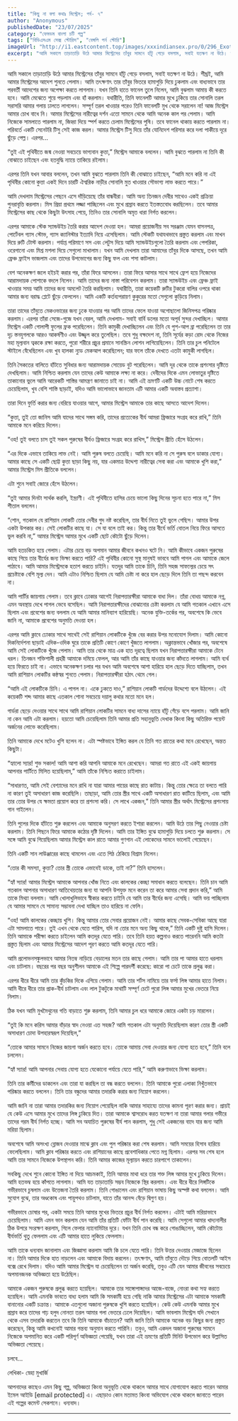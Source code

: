 ```yaml
---
title: "কিছু না বলা কথাঃ মিস্ট্রেস; পর্ব- ৭"
author: "Anonymous"
publishedDate: "23/07/2025"
category: "ফেমডম বাংলা চটি গল্প"
tags: ["বিডিএসএম সেক্স স্টোরিস", "বেঙ্গলি পর্ন স্টোরি"]
imageUrl: "http://i1.eastcontent.top/images/xxxindiansex.pro/0/296_Exotic.jpg"
excerpt: "আমি সকালে তাড়াতাড়ি উঠে আমার মিস্ট্রেসের তাঁবুর সামনে হাঁটু গেড়ে বসলাম, সবাই যতক্ষণ না উঠে। শীঘ্রই, আমি আমার মিস্ট্রেসের আদেশ শুনতে পেলাম। আমি তৎক্ষণাৎ তার তাঁবুর ভিতরে হামাগুড়ি দিয়ে ঢুকলাম এবং বা..."
---
```


আমি সকালে তাড়াতাড়ি উঠে আমার মিস্ট্রেসের তাঁবুর সামনে হাঁটু গেড়ে বসলাম, সবাই যতক্ষণ না উঠে। শীঘ্রই, আমি আমার মিস্ট্রেসের আদেশ শুনতে পেলাম। আমি তৎক্ষণাৎ তার তাঁবুর ভিতরে হামাগুড়ি দিয়ে ঢুকলাম এবং বাধ্যভাবে তার পরবর্তী আদেশের জন্য অপেক্ষা করতে লাগলাম। যখন তিনি হাতে ফানেল তুলে নিলেন, আমি বুঝলাম আমায় কী করতে হবে। আমি মেঝেতে শুয়ে পড়লাম এবং হাঁ করলাম। যথারীতি, তিনি ফানেলটি আমার মুখে ঢুকিয়ে তার সোনালি তরল সরাসরি আমার গলায় ঢালতে লাগলেন। সম্পূর্ণ তরল খাওয়ার পরেও তিনি ফানেলটি মুখ থেকে সরালেন না! আজ মিস্ট্রেস আমার চোখ বাধে নি। আমার মিস্ট্রেসের নারীত্বের দর্শন এতো সামনে থেকে আমি অনেক কাল পর পেলাম। আমি নিজেকে সামলাতে পারলাম না, জিহ্বা দিয়ে স্পর্শ করতে চেলাম মিস্ট্রেসের পুষি। তবে ফানেল থাকায় করতে পারলাম না। পরিবর্তে একটি সেনেটরি টিসু সেই কাজ করল। আমার মিস্ট্রেস টিসু দিয়ে তাঁর যোনিদেশ পরিসার করে দলা পাকীয়ে দূরে ছুঁড়ে পেল্ল। এরপর…


“তুই এই পৃথিবীতে জন্ম নেওয়া সবচেয়ে ভাগ্যবান কুত্তা,” মিস্ট্রেস আমাকে বললেন। আমি বুঝতে পারলাম না তিনি কী বোঝাতে চাইছেন এবং হতবুদ্ধি ন্যায়ে তাকিয়ে রইলাম।


এরপর তিনি যখন আবার বললেন, তখন আমি বুঝতে পারলাম তিনি কী বোঝাতে চাইছেন, “আমি মনে করি না এই পৃথিবীর কোনো কুত্তা একই দিনে চারটি ঐশ্বরিক নাড়ীর সোনালি মুত খাওয়ার সৌভাগ্য লাভ করতে পারে।”


আমি দেখলাম মিস্ট্রেসের পেছনে এসে দাঁড়িয়েছে তাঁর বান্ধবীরা। আমি অন্য তিনজন দেবীর সাথেও একই প্রক্রিয়া পুনরাবৃত্তি করলাম। মিস প্রিয়া প্রথমে লজ্জা পাচ্ছিলেন এবং মুখে প্রস্রাব করতে ইতস্ততবোধ করছিলেন। তবে আমার মিস্ট্রেসের কাছ থেকে কিছুটা উৎসাহ পেয়ে, তিনিও তার সোনালি অমৃত ধারা নির্গত করলেন।


এরপর আমাকে স্টেক স্যান্ডউইচ তৈরি করার আদেশ দেওয়া হল। আমরা প্রয়োজনীয় সব সরঞ্জাম যেমন বাসনপত্র, পোর্টেবল গ্যাস স্টোভ, গ্যাস ক্যানিস্টার ইত্যাদি নিয়ে এসেছিলাম। আমি স্টেকটি যথাযথভাবে প্রস্তুত করলাম এবং মাখন দিয়ে রুটি টোস্ট করলাম। পর্যাপ্ত পরিমাণে সস এবং লেটুস দিয়ে আমি স্যান্ডউইচগুলো তৈরি করলাম এবং পেপরিকা, ওরেগানো এবং মিশ্র মশলা দিয়ে সেগুলো মাখালাম। যখন আমি দেখলাম তারা আমাদের তাঁবুর দিকে আসছে, তখন আমি ফ্রেঞ্চ ফ্রাইস ভাজলাম এবং তাদের উপভোগের জন্য কিছু ফল এবং শসা কাটলাম।


বেশ অনেকক্ষণ জলে হইচই করার পর, তাঁরা ফিরে আসলেন। তারা ফিরে আসার সাথে সাথে ফ্রেশ হয়ে নিজেদের আরামদায়ক পোশাকে বদলে নিলেন। আমি তাদের জন্য নাস্তা পরিবেশন করলাম। তারা স্যান্ডউইচ এবং ফ্রেঞ্চ ফ্রাই খাওয়ার সময় আমি তাদের জন্য অমলেট তৈরি করছিলাম। যথারীতি, তারা কয়েকটি রুটির টুকরো বালির ওপরে থাকা আমার জন্য বরাদ্ধ প্লেটে ছুঁড়ে ফেললেন। আমি একটি কর্তব্যপরায়ণ কুকুরের মতো সেগুলো কুড়িয়ে নিলাম।


তারা তাদের তাঁবুতে মেকওভারের জন্য ঢুকে যাওয়ার পর আমি তাদের ফেলে যাওয়া অগোছালো জিনিসপত্র পরিষ্কার করলাম। এরপর তাঁরা সেজে-গুজে যখন বেরল, আমি দেখলাম- সবাই বার্বি ডলের মতো অপূর্ব সুন্দর দেখাচ্ছিল। আমার মিস্ট্রেস একটি গোলাপী ফুলের ফ্রক পরেছিলেন। তিনি কামুকী দেখাচ্ছিলেন এবং তিনি যে পুশ-আপ ব্রা পরেছিলেন তা তার দৃঢ় স্তনযুগলকে আরও আকর্ষণীও এবং উজ্জ্বল করে তুলেছিল। তবে শুধু বক্ষদেশ না, তিনি সূর্যের কড়া রোদ থেকে নিজের মহা মূল্যবান ত্বককে রক্ষা করতে, পুরো শরীরে প্রচুর প্রমানে সানস্ক্রিন লোশন লাগিয়েছিলেন। তিনি তার চুল পনিটেলে স্টাইলে বেঁধেছিলেন এবং খুব হালকা ন্যুড মেকআপ করেছিলেন; যার ফলে তাঁকে দেখতে এতটা কামুকী লাগছিল।


তিনি সৈকতের বালিতে হাঁটতে সুবিধার জন্য আরামদায়ক সোয়েড বুট পরেছিলেন। আমি দূর থেকে তাকে প্রশংসার দৃষ্টিতে দেখছিলাম। আমি নিশ্চিত করলাম যেন তাদের কেউ আমাকে লক্ষ্য না করে। দেবীদের দিকে এমন লোভাতুর দৃষ্টিতে তাকানোর ভুলে আমি আরেকটি শাস্তির আমন্ত্রণ জানাতে চাই না। আমি এই ভ্রমণটি একটি উচ্চ নোটে শেষ করতে চেয়েছিলাম, খুব বেশি শাস্তি ছাড়াই, যদিও আমি ভালোভাবে জানতাম এটি আমার একটি অবাস্তব প্রত্যাশা।


তারা দিনে ফুর্তি করার জন্য বেরিয়ে যাওয়ার আগে, আমার মিস্ট্রেস আমাকে তার কাছে আসতে আদেশ দিলেন।


“কুত্তা, তুই তো জানিস আমি যাদের সাথে সঙ্গম করি, তাদের প্রত্যেকের বীর্য আমরা ফ্রিজারে সংগ্রহ করে রাখি,” তিনি আমাকে মনে করিয়ে দিলেন।


“ওহ! তুই বলতে চাস তুই সকল পুরুষের বীর্যও ফ্রিজারে সংগ্রহ করে রাখিস,” মিস্ট্রেস প্রীতি হেঁসে উঠলেন।

“এর দিকে এভাবে তাকিয়ে লাভ নেই। আমি পুরুষ বলতে চেয়েছি। আমি মনে করি না সে পুরুষ বলে ডাকার যোগ্য। আমার কাছে সে একটি ছোট্ট কুত্তা ছাড়া কিছু নয়, যার একমাত্র উদ্দেশ্য নারীত্বের সেবা করা এবং আমাকে খুশি করা,” আমার মিস্ট্রেস মিস প্রীতিকে বললেন।


এটা শুনে সবাই জোরে হেঁসে উঠলেন।


“তুই আমার দিনটা সার্থক করলি, ইন্দ্রাণী। এই পৃথিবীতে হাসির চেয়ে ভালো কিছু দিনের সূচনা হতে পারে না,” মিস শীতাল বললেন।


“শোন, গতকাল যে রাশিয়ান লোকটি তোর দেবীর গুদ নষ্ট করেছিল, তার বীর্য নিতে তুই ভুলে গেছিস। আমার উপর একটা উপকার কর। সেই লোকটির কাছে যা। সে যা বলে তাই কর। কিন্তু তার বীর্যে ভর্তি বোতল নিয়ে ফিরে আসতে ভুল করবি না,” আমার মিস্ট্রেস আমার মুখে একটি ছোট কৌটো ছুঁড়ে দিলেন।


আমি হতচকিত হয়ে গেলাম। এটার চেয়ে বড় অপমান আমার জীবনে কখনও ঘটে নি। আমি কীভাবে একজন পুরুষের কাছে গিয়ে তার বীর্যের জন্য ভিক্ষা করতে পারি? এই পৃথিবীর কোনো সুস্থ মানুষই ভাববে আমি পাগল এবং আমাকে জেলে পাঠাবে। আমি আমার মিস্ট্রেসকে হতাশ করতে চাইনি। যতদূর আমি তাকে চিনি, তিনি সহজ সাফল্যের চেয়ে সৎ প্রচেষ্টাকে বেশি মূল্য দেন। আমি এটাও নিশ্চিত ছিলাম যে আমি চেষ্টা না করে হাল ছেড়ে দিলে তিনি তা পছন্দ করবেন না।


আমি পার্টির জায়গায় গেলাম। তবে ক্লাবে ঢোকার আগেই নিরাপত্তারক্ষীরা আমাকে বাধা দিল। তাঁরা বোধয় আমাকে নগ্ন, এমন অবস্থায় দেখে পাগল ভেবে বসেছিল। আমি নিরাপত্তারক্ষীদের বোঝানোর চেষ্টা করলাম যে আমি গতকাল এখানে এসে ছিলাম এবং প্রবেশের জন্য বললাম যে আমি আমার মানিব্যাগ হারিয়েছি। অনেক যুক্তি-তর্কের পর, অবশেষে কি ভেবে জানি না, আমাকে প্রবেশের অনুমতি দেওয়া হল।


এরপর আমি ক্লাবে ঢোকার সাথে সাথেই সেই রাশিয়ান লোকটিকে খুঁজে বের করার উপর মনোযোগ দিলাম। আমি কোনো দিকনির্দেশনা ছাড়াই এদিক-ওদিক ঘুরে তাকে প্রতিটি কোণে কোণে খুঁজতে লাগলাম। অক্লান্তভাবে খোঁজার পর, অবশেষে আমি সেই লোকটিকে খুঁজে পেলাম। আমি তার থেকে মাত্র এক হাত দূরত্বে ছিলাম যখন নিরাপত্তারক্ষীরা আমাকে টেনে ধরল। তিনজন শক্তিশালী প্রহরী আমাকে দমিয়ে ফেলল, আর আমি তাঁর কাছে যাওয়ার জন্য কাঁদতে লাগলাম। আমি ব্যর্থ হয়ে ফিরতে চাই না। এভাবে অনেকক্ষণ চলার পর যখন আমি অবশেষে আশা হারিয়ে হাল ছেড়ে দিতে যাচ্ছিলাম, তখন আমি রাশিয়ান লোকটির কন্ঠস্বর শুনতে পেলাম। নিরাপত্তারক্ষীরা হঠাৎ থেমে গেল।


“আমি এই লোকটিকে চিনি। এ পাগল না। একে ঢুকতে দাও,” রাশিয়ান লোকটি গার্ডদের উদ্দেশ্যে বলে উঠলেন। এই কয়েকটি শব্দ আমার কাছে এতকাল শোনা সবচেয়ে দয়ালু কথার মতো মনে হল।


গার্ডরা ছেড়ে দেওয়ার সাথে সাথে আমি রাশিয়ান লোকটির সামনে বাধ্য দাসের ন্যায়ে হাঁটু গেঁড়ে বসে পরলাম। আমি জানি না কেন আমি এটা করলাম। হয়তো আমি চেয়েছিলাম তিনি আমার প্রতি সহানুভুতি দেখাক কিংবা কিছু অতিরিক্ত পয়েন্ট অর্জনের লোভে করেছিলাম।


তিনি আমাকে দেখে মটেও খুশি হলেন না। এটা স্পষ্টভাবে ইঙ্গিত করল যে তিনি গত রাতের কথা মনে রেখেছেন, অন্তত কিছুটা।


“হ্যালো স্যার! শুভ সকাল! আমি আশা করি আপনি আমাকে মনে রেখেছেন। আমরা গত রাতে এই একই জায়গায় আপনার পার্টিতে মিলিত হয়েছিলাম,” আমি তাঁকে নিশ্চিত করাতে চাইলাম।


“সাধারণত, আমি সেই বেশ্যাদের মনে রাখি না যারা আমার পায়ের কাছে রাত কাটায়। কিন্তু তোর ক্ষেত্রে তা বলতে পারি না কারণ তুই অসাধারণ কাজ করেছিলি। তাছাড়া, আমি তোর স্ত্রীর সাথে একটি অসাধারণ রাত কাটিয়ে ছিলাম, এবং আমি তার তোর উপর যে ক্ষমতা প্রয়োগ করে তা প্রশংসা করি। সে লাখে একজন,” তিনি আমার স্ত্রীর অর্থাৎ মিস্ট্রেসের প্রশংসায় গান গাইলেন।


তিনি পুলের দিকে হাঁটতে শুরু করলেন এবং আমাকে অনুসরণ করতে ইশারা করলেন। আমি উঠে তার পিছু নেওয়ার চেষ্টা করলাম। তিনি পিছনে ফিরে আমাকে কঠোর দৃষ্টি দিলেন। আমি তার ইঙ্গিত বুঝে হামাগুড়ি দিয়ে চলতে শুরু করলাম। সে সঙ্গে আমি বুঝে গিয়েছিলাম আমার মিস্ট্রেস কাল রাতে আমার গুণগান এই লোকেদের সামনে ভালোই গেয়েছেন।


তিনি একটি সান লাউঞ্জারের কাছে থামলেন এবং এতে পিঠ ঠেকিয়ে বিশ্রাম নিলেন।


“তোর কী সমস্যা, কুত্তা? তোর স্ত্রী তোকে এভাবেই ডাকে, তাই না?” তিনি হাসলেন।


“হ্যাঁ স্যার! আমার মিস্ট্রেস আমাকে আপনার খোঁজ নিতে এবং কালকের কেচ্ছা সমাধান করতে বলেছেন। তিনি চান আমি গতকাল আপনার অসাধারণ আতিথেয়তার জন্য যা আপনি উপযুক্ত মনে করেন তা করে আমার সেবা প্রদান করি,” আমি তাকে মিথ্যা বললাম। আমি খোলাখুলিভাবে স্বীকার করতে চাইনি যে আমি তার বীর্যের জন্য এসেছি। আমি ভয় পাচ্ছিলাম যে আমার সামনে যে সামান্য সম্ভাবনা দেখা যাচ্ছিল তাও হারিয়ে না ফেলি।


“ওহ! আমি কালকের কেচ্ছায় খুশি। কিন্তু আমার তোর সেবার প্রয়োজন নেই। আমার কাছে সেবক-সেবিকা আছে যারা এটা সামলাতে পারে। তুই এখন থেকে যেতে পারিস, যদি না তোর মনে অন্য কিছু থাকে,” তিনি একটি দুষ্টু হাসি দিলেন। তিনি আমাকে পরীক্ষা করতে চাইলেন আমি কতদূর যেতে পারি। তবে তিনি হয়ত কল্পনাও করতে পারেননি আমি কতটা প্রস্তুত ছিলাম এবং আমার মিস্ট্রেসের আদেশ পূরণ করতে আমি কতদূর যেতে পারি।


আমি প্রলোভনসঙ্কুলভাবে আমার নিতম্ব নাড়িয়ে বেড়ালের মতন তার কাছে গেলাম। আমি তার পা আমার হাতে ধরলাম এবং চাটলাম। বছরের পর বছর অনুশীলন আমাকে এই শিল্পে পারদর্শী করেছে: কারো পা চেটে তাকে প্রলুব্ধ করা।


এরপর ধীরে ধীরে আমি তার কুঁচকির দিকে এগিয়ে গেলাম। আমি তার শর্টস নামিয়ে তার ফর্সা লিঙ্গ আমার হাতে নিলাম। আমি ধীরে ধীরে তার প্রাক-বীর্য চাটলাম এবং লাল টুকটুকে মাথাটি সম্পূর্ণ চেটে পুরো লিঙ্গ আমার মুখের ভেতরে নিয়ে নিলাম।


ঠিক যখন আমি মুখমৈথুনের গতি বাড়াতে শুরু করলাম, তিনি আমার চুল ধরে আমাকে জোরে একটা চড় মারলেন।


“তুই কি মনে করিস আমার বাঁড়ার স্বাদ নেওয়া এত সহজ? আমি গতকাল এটা অনুমতি দিয়েছিলাম কারণ তোর স্ত্রী একটি অসাধারণ চোদা উপহারস্বরূপ দিয়েছিল,”


“তোকে আমার সামনে নিজের জায়গা অর্জন করতে হবে। তোকে আমায় সেবা দেওয়ার জন্য যোগ্য হতে হবে,” তিনি বলে চললেন।


“হ্যাঁ স্যার! আমি আপনার সেবায় যোগ্য হতে যেকোনো পর্যায়ে যেতে পারি,” আমি করুণাভাবে ভিক্ষা করলাম।


তিনি তার কর্মীদের ডাকলেন এবং তারা যা করছিল তা বন্ধ করতে বললেন। তিনি আমাকে পুরো এলাকা নিখুঁতভাবে পরিষ্কার করতে বললেন। তিনি তার বন্ধুদের আমার তদারকি করার জন্য নিয়োগ করলেন।


আমি জানি না তারা আমার তদারকির জন্য নিয়োগ পেয়েছিল নাকি আমার সাহায্যে তাদের কামনা পূরণ করার জন্য। প্রায়ই যে কেউ এসে আমার মুখে তাদের লিঙ্গ ঢুকিয়ে দিত। তারা আমাকে শ্বাসরোধ করত যতক্ষণ না তারা আমার গলার গভীরে তাদের গরম বীর্য নির্গত হচ্ছে। আমি সব অযাচিত পুরুষের বীর্য পান করলাম, শুধু সেই একজনের বাদে যার জন্য আমি মরিয়া ছিলাম।


অবশেষে আমি অসংখ্য ব্লোজব দেওয়ার মাঝে ক্লাব এবং পুল পরিষ্কার করা শেষ করলাম। আমি সময়ের হিসাব হারিয়ে ফেলেছিলাম। আমি ক্লাব পরিষ্কার করতে এবং রাশিয়ানের কাছে প্রবেশাধিকার পেতে মগ্ন ছিলাম। এরপর সব শেষ হলে আমি তার সামনে নিজেকে উপস্থাপন করি। তিনি আমার কাজের মূল্যায়ন করতে চারপাশে তাকালেন।


সবকিছু দেখে শুনে কোনো ইঙ্গিত না দিয়ে আচমকাই, তিনি আমার মাথা ধরে তার শক্ত লিঙ্গ আমার মুখে ঢুকিয়ে দিলেন। আমি হতভম্ব হয়ে কাঁপতে লাগলাম। আমি যত তাড়াতাড়ি সম্ভব নিজেকে স্থির করলাম। এবং ধীরে ধীরে লিঙ্গটিকে গভীরভাবে চুষলাম এবং উত্তেজনা তৈরি করলাম। তিনি গোঙালেন এবং রাশিয়ান ভাষায় কিছু অস্পষ্ট কথা বললেন। আমি সুযোগ বুঝে, তার অণ্ডকোষ এবং পায়ুপথও চাটলাম, যাতে তাঁর আনন্দ বেঁড়ে দ্বিগুণ হয়।


গভীরভাবে চোষার পর, একটা সময়ে তিনি আমার মুখের ভিতরে প্রচুর বীর্য নির্গত করলেন। এটাই আমি মরিয়াভাবে চেয়েছিলাম। আমি এমন ভান করলাম যেন আমি তাঁর প্রতিটি ফোঁটা বীর্য পান করেছি। আমি সেগুলো আমার খাদ্যনালীর ঠিক উপরে সংরক্ষণ করলাম, গিলে ফেলার ন্যানোমিটার দূরে। যখন তিনি চোখ বন্ধ করে গোঙাচ্ছিলেন, আমি কৌটোয় বীর্যভর্তি থুতু ফেললাম এবং এটি আমার হাতে লুকিয়ে ফেললাম।


আমি তাকে ধন্যবাদ জানালাম এবং জিজ্ঞাসা করলাম আমি কি চলে যেতে পারি। তিনি উত্তর দেওয়ার মেজাজে ছিলেন না। তিনি আমার দিকে হাত নাড়লেন এবং আমাকে বিদায় করলেন। তৎক্ষণাৎ, আমি তাঁবুতে দৌড়ে গিয়ে বোতলটি আইস বক্সে রেখে দিলাম। যদিও আমি আমার মিস্ট্রেস যা চেয়েছিলেন তা অর্জন করেছি, তবুও এটি যেন আমার জীবনের সবচেয়ে অপমানজনক অভিজ্ঞতা হয়ে উঠেছিল।


আমাকে একজন পুরুষকে প্রলুব্ধ করতে হয়েছিল। আমাকে তার সাঙ্গোপাঙ্গদের আজে-বাজে, নোংরা কথা সহ্য করতে হয়েছিল। আমি এমনকি ভাবতে বাধ্য হলাম আমি কি সমকামী হয়ে গেছি নাকি আমার মিস্ট্রেসের এটা আমাকে সমকামী বানানোর একটি চক্রান্ত। আমাকে এতগুলো অজানা পুরুষকে খুশি করতে হয়েছিল। কেউ কেউ এমনকি আমার মুখে প্রস্রাব করে তাদের গাঢ় হলুদ নোনতা তরল আমার গলা ভেতরে ঢেলে দিয়েছিল। আমি ভাবলাম মিস্ট্রেস যদি সেখানে থেকে এসব তদারকি করতেন তবে কি তিনি আমাকে বাঁচাতেন? আমি জানি তিনি আমাকে অনেক বড় কিছুর জন্য প্রস্তুত করেছেন, কিন্তু আমি কখনোই আমার গন্তব্য অনুমান করতে পারিনি। তবুও, আমি একদল অজানা পুরুষের সামনে নিজেকে অপমানিত করে একটি পরিপূর্ণ অভিজ্ঞতা পেয়েছি, যখন তারা এই ভ্রমণের প্রতিটি মিনিট উপভোগ করে উল্লাসিত অভিজ্ঞতা পেয়েছে।


চলবে…


লেখিকা- স্নেহা মুখার্জি


আপনাদের কাছেও এমন কিছু গল্প, অভিজ্ঞতা কিংবা অনুভূতি থেকে থাকলে আমার সাথে যোগাযোগ করতে পারেন আমার ইমেল আইডি 
[email protected]
 এ। এছাড়াও কোন মতামত কিংবা অভিযোগ থেকে থাকলে জানাতে পারেন এই গল্পের কমেন্ট সেকশনে। ধন্যবাদ।

*************************************************************************************************
